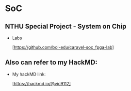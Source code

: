 # SoC

## NTHU Special Project - System on Chip

- Labs

  [https://github.com/bol-edu/caravel-soc_fpga-lab]

## Also can refer to my HackMD:

- My hackMD link:

  [https://hackmd.io/@vic9112]
